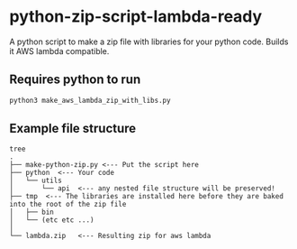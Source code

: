 # python-zip-script-lambda-ready
A python script to make a zip file with libraries for your python code. 
Builds it AWS lambda compatible.

## Requires python to run
```sh
python3 make_aws_lambda_zip_with_libs.py
``` 

## Example file structure

```text
tree
.
├── make-python-zip.py <--- Put the script here
├── python  <--- Your code
│   └── utils
│       └── api  <--- any nested file structure will be preserved!
├── tmp  <--- The libraries are installed here before they are baked into the root of the zip file
│   ├── bin
│   └── (etc etc ...)
│
└── lambda.zip   <--- Resulting zip for aws lambda

```
